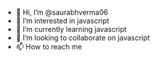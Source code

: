 - 👋 Hi, I’m @saurabhverma06
- 👀 I’m interested in javascript 
- 🌱 I’m currently learning javascript 
- 💞️ I’m looking to collaborate on javascript 
- 📫 How to reach me

<!---
saurabhverma06/saurabhverma06 is a ✨ special ✨ repository because its `README.md` (this file) appears on your GitHub profile.
You can click the Preview link to take a look at your changes.
--->
